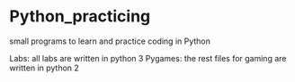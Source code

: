 # Python_practicing
small programs to learn and practice coding in Python

Labs: all labs are written in python 3
Pygames: the rest files for gaming are written in python 2
